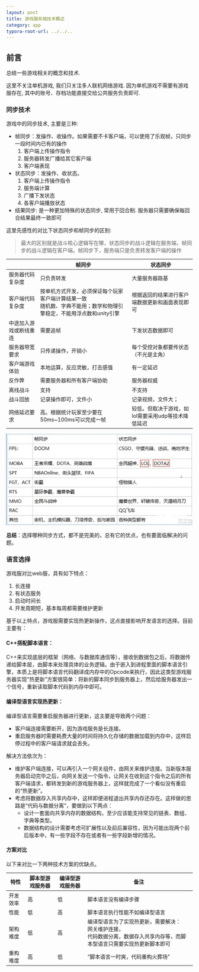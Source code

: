 ```yaml
---
layout: post
title: 游戏服务端技术概述
category: app
typora-root-url: ../../..
---
```


## 前言

总结一些游戏相关的概念和技术. 

这里不关注单机游戏, 我们只关注多人联机网络游戏. 因为单机游戏不需要有游戏服存在, 其中的账号、存档功能直接交给公共服务负责即可.

### 同步技术

游戏中的同步技术, 主要是三种:

* 帧同步：发操作、收操作。如果需要不卡客户端，可以使用了乐观帧，只同步一段时间内已有的操作
  1. 客户端上传操作指令
  2. 服务器转发广播给其它客户端
  3. 客户端表现
* 状态同步：发操作、收状态。
  1. 客户端上传操作指令
  2. 服务端计算
  3. 广播下发状态
  4. 各客户端播放状态
* 结果同步: 是一种更加特殊的状态同步, 常用于回合制. 服务器只需要确保每回合结果最终一致即可

这里先感性的对比下状态同步和帧同步的区别:

> 最大的区别就是战斗核心逻辑写在哪，状态同步的战斗逻辑在服务端，帧同步的战斗逻辑在客户端。帧同步下，服务端只是负责转发客户端的操作

|                        | 帧同步                                                       | 状态同步                                           |
| ---------------------- | ------------------------------------------------------------ | -------------------------------------------------- |
| 服务器代码复杂度       | 只负责转发                                                   | 大量服务器路基                                     |
| 客户端代码复杂度       | 按单机方式开发，必须保证每个玩家客户端计算结果一致<br />随机数、字典不能用；数学和物理引擎稳定，不能用浮点数和unity引擎 | 根据返回的结果进行客户端数据更新和画面表现即可     |
| 中途加入游戏或断线重连 | 需要追帧                                                     | 下发状态数据即可                                   |
| 服务器带宽要求         | 只传递操作，开销小                                           | 每个受控对象都要传状态（不光是主角）               |
| 客户端游戏体验         | 本地运算，反应灵敏，打击感强                                 | 有一定延迟                                         |
| 反作弊                 | 需要服务器和所有客户端协助                                   | 服务器权威                                         |
| 离线战斗               | 支持                                                         | 不支持                                             |
| 战斗回放               | 记录操作即可，文件小                                         | 记录视频，文件大；                                 |
| 网络延迟要求           | 高。根据统计玩家至少要在50ms~100ms可以完成一帧               | 较低。但取决于游戏，如lol需要采用udp等技术降低延迟 |

![帧同步与状态同步入门](../../../assets/game_sync_tech.png)



**总结**：选择哪种同步方式，都不是完美的，总有它的优点，也有要面临解决的问题。

### 语言选择

游戏服对比web服，具有如下特点：

1. 长连接
2. 有状态服务
3. 启动时间长
4. 开发周期短，基本每周都需要维护更新

基于以上特点，游戏服需要实现热更新操作，这点直接影响开发语言的选择。目前主要有：

#### C++搭配脚本语言：

C++来实现底层的框架（网络、与数据库通信等），接收到数据包之后，将数据传递给脚本层，由脚本来处理具体的业务逻辑。由于嵌入到进程里面的脚本语言引擎，本质上是将脚本语言代码翻译成内存中的Opcode来执行，因此这类型游戏服务器实现“热更新”方案很简单：将新的脚本同步到服务器上，然后给服务器发出一个信号，重新读取脚本代码到内存中即可。

#### 编译型语言实现热更新：

编译型语言需要重启服务器进行更新，这主要是导致两个问题：

- 客户端连接需要断开，因为游戏服务是长连接。
- 重启服务器时需要耗费大量的时间将持久化存储的数据加载到内存中，这样启停过程中的客户端请求就会丢失。

解决方法依次为：

* 维护客户端连接，可以再引入一个网关组件，由网关来维护连接。当新版本服务器启动完毕之后，向网关发送一个指令，让网关在收到这个指令之后的所有客户端请求，都转发到新的游戏服务器上，这样就完成了一个看似没有重启的“热更新”。
* 考虑将数据存入共享内存中，这样即便进程退出共享内存还存在。这样做的思路是“代码与数据分离”，要做到以下两点：
  - 设计一套面向共享内存的数据结构，至少应该能支持常见的链表、数组、字典等类型。
  - 数据结构的设计需要考虑可扩展性以及前后兼容性，因为可能出现两个前后版本中，有一些字段不存在或者有一些字段新增的情况。

#### 方案对比

以下来对比一下两种技术方案的优缺点。

| 特性     | 脚本型游戏服务器 | 编译型游戏服务器 | 备注                                                         |
| -------- | ---------------- | ---------------- | ------------------------------------------------------------ |
| 开发效率 | 高               | 低               | 脚本语言没有编译步骤                                         |
| 性能     | 低               | 高               | 脚本语言执行性能不如编译型语言                               |
| 架构难度 | 低               | 高               | 编译型语言为了实现热更新，需要解决：<br />网关维护连接，<br />代码数据分离，数据存入共享内存等，而脚本型语言只需要实现热更新脚本即可 |
| 重构难度 | 高               | 低               | “脚本语言一时爽，代码重构火葬场”                             |

